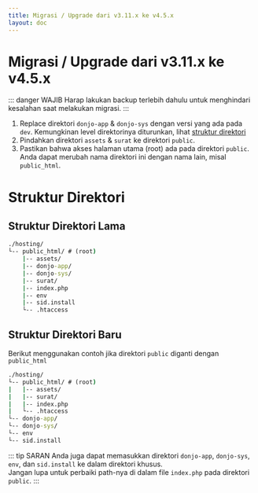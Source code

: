 ```yaml
---
title: Migrasi / Upgrade dari v3.11.x ke v4.5.x
layout: doc
---
```


# Migrasi / Upgrade dari v3.11.x ke v4.5.x
::: danger WAJIB
Harap lakukan backup terlebih dahulu untuk menghindari kesalahan saat melakukan migrasi.
:::

1. Replace direktori `donjo-app` & `donjo-sys` dengan versi yang ada pada `dev`.
   Kemungkinan level direktorinya diturunkan, lihat [struktur direktori](#struktur-direktori)
2. Pindahkan direktori `assets` & `surat` ke direktori `public`.
3. Pastikan bahwa akses halaman utama (root) ada pada direktori `public`. Anda dapat merubah nama 
   direktori ini dengan nama lain, misal `public_html`.

# Struktur Direktori
## Struktur Direktori Lama

```cmd
./hosting/
└-- public_html/ # (root)
    |-- assets/
    |-- donjo-app/
    |-- donjo-sys/
    |-- surat/
    |-- index.php
    |-- env
    |-- sid.install
    └-- .htaccess
```

## Struktur Direktori Baru
Berikut menggunakan contoh jika direktori `public` diganti dengan `public_html`
```cmd
./hosting/
└-- public_html/ # (root)
|   |-- assets/
|   |-- surat/
|   |-- index.php
|   └-- .htaccess
└-- donjo-app/
└-- donjo-sys/   
└-- env
└-- sid.install
```
::: tip SARAN
Anda juga dapat memasukkan direktori `donjo-app`, `donjo-sys`, `env`, dan `sid.install` ke dalam direktori khusus.  
Jangan lupa untuk perbaiki path-nya di dalam file `index.php` pada direktori `public`.
:::
